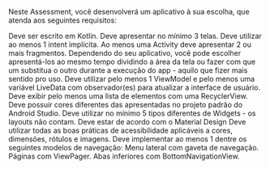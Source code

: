 Neste Assessment, você desenvolverá um aplicativo à sua escolha, que atenda aos seguintes requisitos:

Deve ser escrito em Kotlin.
Deve apresentar no mínimo 3 telas.
Deve utilizar ao menos 1 intent implícita.
Ao menos uma Activity deve apresentar 2 ou mais fragmentos. Dependendo do seu aplicativo, você pode escolher apresentá-los ao mesmo tempo dividindo a área da tela ou fazer com que um substitua o outro durante a execução do app - aquilo que fizer mais sentido pro uso.
Deve utilizar pelo menos 1 ViewModel e pelo menos uma variável LiveData com observador(es) para atualizar a interface de usuário.
Deve exibir pelo menos uma lista de elementos com uma RecyclerView.
Deve possuir cores diferentes das apresentadas no projeto padrão do Android Studio.
Deve utilizar no mínimo 5 tipos diferentes de Widgets - os layouts não contam.
Deve estar de acordo com o Material Design
Deve utilizar todas as boas práticas de acessibilidade aplicáveis a cores, dimensões, rótulos e imagens.
Deve implementar ao menos 1 dentre os seguintes modelos de navegação:
Menu lateral com gaveta de navegação.
Páginas com ViewPager.
Abas inferiores com BottomNavigationView.

